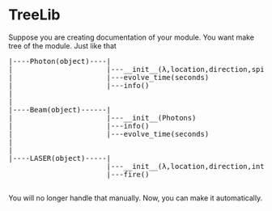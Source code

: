 # TreeLib
Suppose you are creating documentation of your module. You want make tree of the module. Just like that
<pre>
|----Photon(object)----|
|                      |---__init__(λ,location,direction,spin=(1,0,0),polarization=(1,0))
|                      |---evolve_time(seconds)
|                      |---info()
|
|
|----Beam(object)------|
|                      |---__init__(Photons)
|                      |---info()
|                      |---evolve_time(seconds)
|
|
|----LASER(object)-----|
                       |---__init__(λ,location,direction,intensity)
                       |---fire()

</pre>
You will no longer handle that manually. Now, you can make it automatically.
